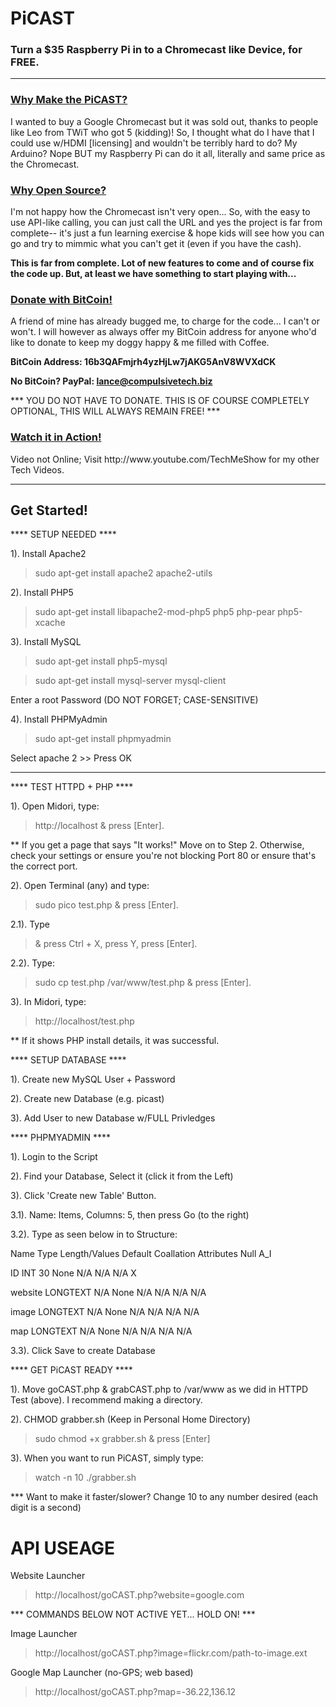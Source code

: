 PiCAST
===
<h3>Turn a $35 Raspberry Pi in to a Chromecast like Device, for FREE.</h3>
<hr>

<h3><u>Why Make the PiCAST?</u></h3>
I wanted to buy a Google Chromecast but it was sold out, thanks to people like Leo from TWiT who got 5 (kidding)!
So, I thought what do I have that I could use w/HDMI [licensing] and wouldn't be terribly hard to do? My Arduino?
Nope BUT my Raspberry Pi can do it all, literally and same price as the Chromecast.

<h3><u>Why Open Source?</u></h3>
I'm not happy how the Chromecast isn't very open... So, with the easy to use API-like calling, you can just call the URL
and yes the project is far from complete-- it's just a fun learning exercise & hope kids will see how you can go and
try to mimmic what you can't get it (even if you have the cash).

<b>This is far from complete. Lot of new features to come and of course fix the code up. But, at least we have something
to start playing with...</b>

<h3><u>Donate with BitCoin!</u></h3>
A friend of mine has already bugged me, to charge for the code... I can't or won't. I will however as always offer my
BitCoin address for anyone who'd like to donate to keep my doggy happy & me filled with Coffee.

<b>BitCoin Address: 16b3QAFmjrh4yzHjLw7jAKG5AnV8WVXdCK</b>

<b>No BitCoin? PayPal: lance@compulsivetech.biz</b>

*** YOU DO NOT HAVE TO DONATE. THIS IS OF COURSE COMPLETELY OPTIONAL, THIS WILL ALWAYS REMAIN FREE! ***

<h3><u>Watch it in Action!</u></h3>
Video not Online; Visit http://www.youtube.com/TechMeShow for my other Tech Videos.

<hr><h2>Get Started!</h2>

**** SETUP NEEDED ****

1). Install Apache2

> sudo apt-get install apache2 apache2-utils

2). Install PHP5

> sudo apt-get install libapache2-mod-php5 php5 php-pear php5-xcache

3). Install MySQL

> sudo apt-get install php5-mysql

> sudo apt-get install mysql-server mysql-client

Enter a root Password (DO NOT FORGET; CASE-SENSITIVE)

4). Install PHPMyAdmin

> sudo apt-get install phpmyadmin

Select apache 2 >> Press OK 

-------------------------------------------------------------------------------------

**** TEST HTTPD + PHP ****

1). Open Midori, type:
>http://localhost & press [Enter].

** If you get a page that says "It works!" Move on to Step 2. Otherwise, check
your settings or ensure you're not blocking Port 80 or ensure that's the correct port.

2). Open Terminal (any) and type:
>sudo pico test.php & press [Enter].

2.1). Type
><?php phpinfo(); ?> & press Ctrl + X, press Y, press [Enter].

2.2). Type:
>sudo cp test.php /var/www/test.php & press [Enter].

3). In Midori, type:
>http://localhost/test.php

** If it shows PHP install details, it was successful.

**** SETUP DATABASE ****

1). Create new MySQL User + Password

2). Create new Database (e.g. picast)

3). Add User to new Database w/FULL Privledges

**** PHPMYADMIN ****

1). Login to the Script

2). Find your Database, Select it (click it from the Left)

3). Click 'Create new Table' Button.

3.1). Name: Items, Columns: 5, then press Go (to the right)

3.2). Type as seen below in to Structure:

Name       Type   Length/Values   Default   Coallation   Attributes   Null   A_I

ID         INT         30          None         N/A         N/A       N/A     X

website    LONGTEXT    N/A         None         N/A         N/A       N/A     N/A    

image      LONGTEXT    N/A         None         N/A         N/A       N/A     N/A  

map        LONGTEXT    N/A         None         N/A         N/A       N/A     N/A  

3.3). Click Save to create Database

**** GET PiCAST READY ****

1). Move goCAST.php & grabCAST.php to /var/www as we did in HTTPD Test (above). I recommend making a directory.

2). CHMOD grabber.sh (Keep in Personal Home Directory)
> sudo chmod +x grabber.sh & press [Enter]

3). When you want to run PiCAST, simply type:
> watch -n 10 ./grabber.sh

*** Want to make it faster/slower? Change 10 to any number desired (each digit is a second)

API USEAGE
=

Website Launcher
>http://localhost/goCAST.php?website=google.com

*** COMMANDS BELOW NOT ACTIVE YET... HOLD ON! ***

Image Launcher
>http://localhost/goCAST.php?image=flickr.com/path-to-image.ext

Google Map Launcher (no-GPS; web based)
>http://localhost/goCAST.php?map=-36.22,136.12
